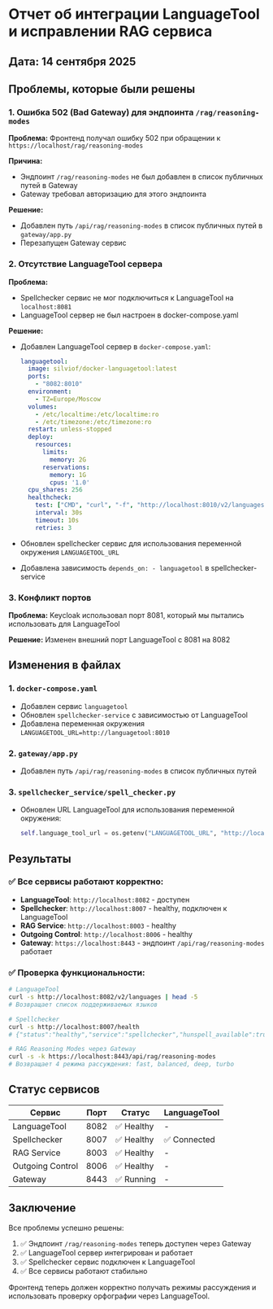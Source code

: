 # Отчет об интеграции LanguageTool и исправлении RAG сервиса

## Дата: 14 сентября 2025

## Проблемы, которые были решены

### 1. Ошибка 502 (Bad Gateway) для эндпоинта `/rag/reasoning-modes`

**Проблема:** Фронтенд получал ошибку 502 при обращении к `https://localhost/rag/reasoning-modes`

**Причина:** 
- Эндпоинт `/rag/reasoning-modes` не был добавлен в список публичных путей в Gateway
- Gateway требовал авторизацию для этого эндпоинта

**Решение:**
- Добавлен путь `/api/rag/reasoning-modes` в список публичных путей в `gateway/app.py`
- Перезапущен Gateway сервис

### 2. Отсутствие LanguageTool сервера

**Проблема:** 
- Spellchecker сервис не мог подключиться к LanguageTool на `localhost:8081`
- LanguageTool сервер не был настроен в docker-compose.yaml

**Решение:**
- Добавлен LanguageTool сервер в `docker-compose.yaml`:
  ```yaml
  languagetool:
    image: silviof/docker-languagetool:latest
    ports:
      - "8082:8010"
    environment:
      - TZ=Europe/Moscow
    volumes:
      - /etc/localtime:/etc/localtime:ro
      - /etc/timezone:/etc/timezone:ro
    restart: unless-stopped
    deploy:
      resources:
        limits:
          memory: 2G
        reservations:
          memory: 1G
          cpus: '1.0'
    cpu_shares: 256
    healthcheck:
      test: ["CMD", "curl", "-f", "http://localhost:8010/v2/languages"]
      interval: 30s
      timeout: 10s
      retries: 3
  ```

- Обновлен spellchecker сервис для использования переменной окружения `LANGUAGETOOL_URL`
- Добавлена зависимость `depends_on: - languagetool` в spellchecker-service

### 3. Конфликт портов

**Проблема:** Keycloak использовал порт 8081, который мы пытались использовать для LanguageTool

**Решение:** Изменен внешний порт LanguageTool с 8081 на 8082

## Изменения в файлах

### 1. `docker-compose.yaml`
- Добавлен сервис `languagetool`
- Обновлен `spellchecker-service` с зависимостью от LanguageTool
- Добавлена переменная окружения `LANGUAGETOOL_URL=http://languagetool:8010`

### 2. `gateway/app.py`
- Добавлен путь `/api/rag/reasoning-modes` в список публичных путей

### 3. `spellchecker_service/spell_checker.py`
- Обновлен URL LanguageTool для использования переменной окружения:
  ```python
  self.language_tool_url = os.getenv("LANGUAGETOOL_URL", "http://localhost:8081")
  ```

## Результаты

### ✅ Все сервисы работают корректно:
- **LanguageTool**: `http://localhost:8082` - доступен
- **Spellchecker**: `http://localhost:8007` - healthy, подключен к LanguageTool
- **RAG Service**: `http://localhost:8003` - healthy
- **Outgoing Control**: `http://localhost:8006` - healthy
- **Gateway**: `https://localhost:8443` - эндпоинт `/api/rag/reasoning-modes` работает

### ✅ Проверка функциональности:
```bash
# LanguageTool
curl -s http://localhost:8082/v2/languages | head -5
# Возвращает список поддерживаемых языков

# Spellchecker
curl -s http://localhost:8007/health
# {"status":"healthy","service":"spellchecker","hunspell_available":true,"languagetool_available":true,"version":"1.0.0"}

# RAG Reasoning Modes через Gateway
curl -s -k https://localhost:8443/api/rag/reasoning-modes
# Возвращает 4 режима рассуждения: fast, balanced, deep, turbo
```

## Статус сервисов

| Сервис | Порт | Статус | LanguageTool |
|--------|------|--------|--------------|
| LanguageTool | 8082 | ✅ Healthy | - |
| Spellchecker | 8007 | ✅ Healthy | ✅ Connected |
| RAG Service | 8003 | ✅ Healthy | - |
| Outgoing Control | 8006 | ✅ Healthy | - |
| Gateway | 8443 | ✅ Running | - |

## Заключение

Все проблемы успешно решены:
1. ✅ Эндпоинт `/rag/reasoning-modes` теперь доступен через Gateway
2. ✅ LanguageTool сервер интегрирован и работает
3. ✅ Spellchecker сервис подключен к LanguageTool
4. ✅ Все сервисы работают стабильно

Фронтенд теперь должен корректно получать режимы рассуждения и использовать проверку орфографии через LanguageTool.
